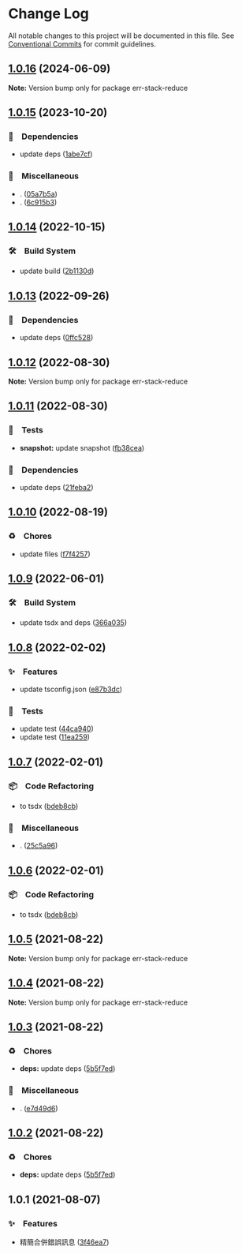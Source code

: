 # Change Log

All notable changes to this project will be documented in this file.
See [Conventional Commits](https://conventionalcommits.org) for commit guidelines.

## [1.0.16](https://github.com/bluelovers/ws-error/compare/err-stack-reduce@1.0.15...err-stack-reduce@1.0.16) (2024-06-09)

**Note:** Version bump only for package err-stack-reduce





## [1.0.15](https://github.com/bluelovers/ws-error/compare/err-stack-reduce@1.0.14...err-stack-reduce@1.0.15) (2023-10-20)



### 📌　Dependencies

* update deps ([1abe7cf](https://github.com/bluelovers/ws-error/commit/1abe7cfaf3a6d073805f1cf7b7247638640e23a0))


### 🔖　Miscellaneous

* . ([05a7b5a](https://github.com/bluelovers/ws-error/commit/05a7b5af1e5de8f6b1a1e7e4a126f5d8e89b4741))
* . ([6c915b3](https://github.com/bluelovers/ws-error/commit/6c915b3028fe9fd00acd83c5e5342a03a2e2f64f))



## [1.0.14](https://github.com/bluelovers/ws-error/compare/err-stack-reduce@1.0.13...err-stack-reduce@1.0.14) (2022-10-15)



### 🛠　Build System

* update build ([2b1130d](https://github.com/bluelovers/ws-error/commit/2b1130d54182da9e74c7e7eb71b76a2a5731d314))



## [1.0.13](https://github.com/bluelovers/ws-error/compare/err-stack-reduce@1.0.12...err-stack-reduce@1.0.13) (2022-09-26)



### 📌　Dependencies

* update deps ([0ffc528](https://github.com/bluelovers/ws-error/commit/0ffc528dcbe75bc199e712db4a2153cd60dc8c3b))



## [1.0.12](https://github.com/bluelovers/ws-error/compare/err-stack-reduce@1.0.11...err-stack-reduce@1.0.12) (2022-08-30)

**Note:** Version bump only for package err-stack-reduce





## [1.0.11](https://github.com/bluelovers/ws-error/compare/err-stack-reduce@1.0.10...err-stack-reduce@1.0.11) (2022-08-30)



### 🚨　Tests

* **snapshot:** update snapshot ([fb38cea](https://github.com/bluelovers/ws-error/commit/fb38cea1abe983d3cca149a6f45ccceff6bc1a67))


### 📌　Dependencies

* update deps ([21feba2](https://github.com/bluelovers/ws-error/commit/21feba2940aae29023fac2ab5836cac1e2a21940))



## [1.0.10](https://github.com/bluelovers/ws-error/compare/err-stack-reduce@1.0.9...err-stack-reduce@1.0.10) (2022-08-19)


### ♻️　Chores

* update files ([f7f4257](https://github.com/bluelovers/ws-error/commit/f7f425709c7c03e5d62142b74a045647e0c3babd))





## [1.0.9](https://github.com/bluelovers/ws-error/compare/err-stack-reduce@1.0.8...err-stack-reduce@1.0.9) (2022-06-01)


### 🛠　Build System

* update tsdx and deps ([366a035](https://github.com/bluelovers/ws-error/commit/366a03526bb03025b0b253b8bc96b6694fd8b6d6))





## [1.0.8](https://github.com/bluelovers/ws-error/compare/err-stack-reduce@1.0.7...err-stack-reduce@1.0.8) (2022-02-02)


### ✨　Features

* update tsconfig.json ([e87b3dc](https://github.com/bluelovers/ws-error/commit/e87b3dca318070a92d027512121e9d9f8613de01))


### 🚨　Tests

* update test ([44ca940](https://github.com/bluelovers/ws-error/commit/44ca9405d8e6e2af1ef93d07960f60844a953bef))
* update test ([11ea259](https://github.com/bluelovers/ws-error/commit/11ea259ef0954179ef8150bac7647acb6edcc987))





## [1.0.7](https://github.com/bluelovers/ws-error/compare/err-stack-reduce@1.0.5...err-stack-reduce@1.0.7) (2022-02-01)


### 📦　Code Refactoring

* to tsdx ([bdeb8cb](https://github.com/bluelovers/ws-error/commit/bdeb8cb7a0e7903981f3a7c2d22230d41393a77c))


### 🔖　Miscellaneous

* . ([25c5a96](https://github.com/bluelovers/ws-error/commit/25c5a96bc8a104b8d10faad6b847ac9e7ac7cfd0))





## [1.0.6](https://github.com/bluelovers/ws-error/compare/err-stack-reduce@1.0.5...err-stack-reduce@1.0.6) (2022-02-01)


### 📦　Code Refactoring

* to tsdx ([bdeb8cb](https://github.com/bluelovers/ws-error/commit/bdeb8cb7a0e7903981f3a7c2d22230d41393a77c))





## [1.0.5](https://github.com/bluelovers/ws-error/compare/err-stack-reduce@1.0.4...err-stack-reduce@1.0.5) (2021-08-22)

**Note:** Version bump only for package err-stack-reduce





## [1.0.4](https://github.com/bluelovers/ws-error/compare/err-stack-reduce@1.0.3...err-stack-reduce@1.0.4) (2021-08-22)

**Note:** Version bump only for package err-stack-reduce





## [1.0.3](https://github.com/bluelovers/ws-error/compare/err-stack-reduce@1.0.1...err-stack-reduce@1.0.3) (2021-08-22)


### ♻️　Chores

* **deps:** update deps ([5b5f7ed](https://github.com/bluelovers/ws-error/commit/5b5f7ed734de2f0b95e352a01cb2e7b2fa97eea1))


### 🔖　Miscellaneous

* . ([e7d49d6](https://github.com/bluelovers/ws-error/commit/e7d49d65a917582b168c45df796e198afd0a7de2))





## [1.0.2](https://github.com/bluelovers/ws-error/compare/err-stack-reduce@1.0.1...err-stack-reduce@1.0.2) (2021-08-22)


### ♻️　Chores

* **deps:** update deps ([5b5f7ed](https://github.com/bluelovers/ws-error/commit/5b5f7ed734de2f0b95e352a01cb2e7b2fa97eea1))





## 1.0.1 (2021-08-07)


### ✨　Features

* 精簡合併錯誤訊息 ([3f46ea7](https://github.com/bluelovers/ws-error/commit/3f46ea7b27ac3fec170cfbd3c89201e4fa3efbdc))
